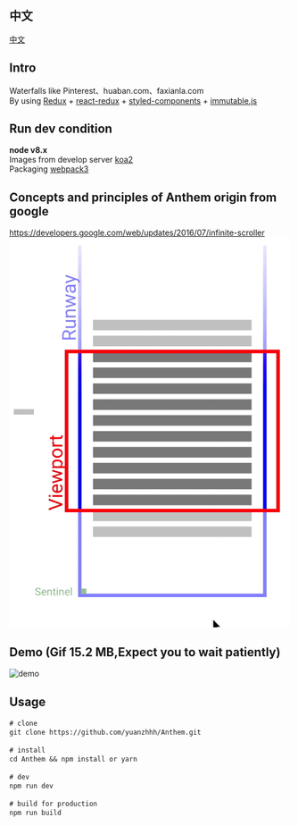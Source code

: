 ## 中文
[中文](https://github.com/yuanzhhh/Anthem/README-CN.md)

## Intro
Waterfalls like Pinterest、huaban.com、faxianla.com</br>
By using [Redux](https://github.com/reactjs/redux) + [react-redux](https://github.com/reactjs/react-redux) + [styled-components](https://github.com/styled-components/styled-components) + [immutable.js](https://github.com/facebook/immutable-js)

## Run dev condition
<b>node v8.x</b></br>
Images from develop server [koa2](https://github.com/koajs/koa) </br>
Packaging [webpack3](https://github.com/webpack/webpack)
## Concepts and principles of Anthem origin from google
https://developers.google.com/web/updates/2016/07/infinite-scroller
![demo](https://github.com/yuanzhhh/resources/blob/master/anthem-principle.gif "principle")
## Demo (Gif 15.2 MB,Expect you to wait patiently)
![demo](https://github.com/yuanzhhh/resources/blob/master/anthem-dome.gif "demo_gif")

## Usage
```
# clone
git clone https://github.com/yuanzhhh/Anthem.git

# install
cd Anthem && npm install or yarn

# dev
npm run dev

# build for production
npm run build
```
